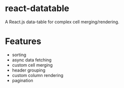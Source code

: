 # react-datatable
A React.js data-table for complex cell merging/rendering.

# Features
- sorting
- async data fetching
- custom cell merging
- header grouping
- custom column rendering
- pagination
